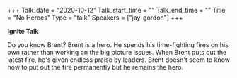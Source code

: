 +++
Talk_date = "2020-10-12"
Talk_start_time = ""
Talk_end_time = ""
Title = "No Heroes"
Type = "talk"
Speakers = ["jay-gordon"]
+++

**Ignite Talk**

Do you know Brent?  Brent is a hero.  He spends his time-fighting fires on his own rather than working on the big picture issues. When Brent puts out the latest fire, he's given endless praise by leaders.  Brent doesn't seem to know how to put out the fire permanently but he remains the hero.
